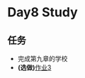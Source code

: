 # Day8 Study

## 任务
* 完成第九章的学校
* **(选做)**[作业3](https://www.kesci.com/home/project/58a943707159a710d916af15)